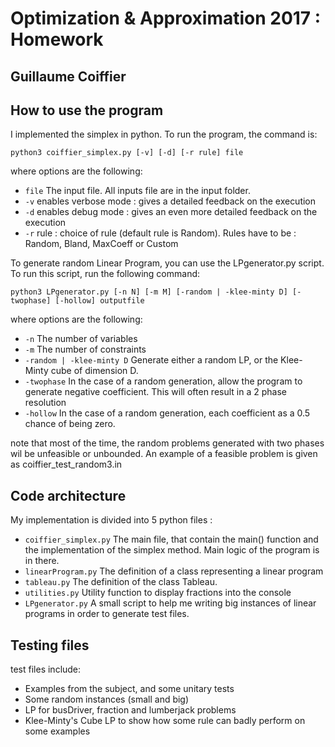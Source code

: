 # Optimization & Approximation 2017 : Homework
## Guillaume Coiffier

## How to use the program
I implemented the simplex in python. To run the program, the command is:

    python3 coiffier_simplex.py [-v] [-d] [-r rule] file

where options are the following:
- `file` The input file. All inputs file are in the input folder.
- `-v` enables verbose mode : gives a detailed feedback on the execution
- `-d` enables debug mode : gives an even more detailed feedback on the execution
- `-r` rule : choice of rule (default rule is Random). Rules have to be : Random, Bland, MaxCoeff or Custom


To generate random Linear Program, you can use the LPgenerator.py script. To run this script, run the following command:

    python3 LPgenerator.py [-n N] [-m M] [-random | -klee-minty D] [-twophase] [-hollow] outputfile

where options are the following:
- `-n` The number of variables
- `-m` The number of constraints
- `-random | -klee-minty D` Generate either a random LP, or the Klee-Minty cube of dimension D.
- `-twophase` In the case of a random generation, allow the program to generate negative coefficient. This will often result in a 2 phase resolution
- `-hollow` In the case of a random generation, each coefficient as a 0.5 chance of being zero.

note that most of the time, the random problems generated with two phases wil be unfeasible or unbounded. An example of a feasible problem is given as coiffier_test_random3.in

## Code architecture
My implementation is divided into 5 python files :
- `coiffier_simplex.py` The main file, that contain the main() function and the implementation of the simplex method. Main logic of the program is in there.
- `linearProgram.py` The definition of a class representing a linear program
- `tableau.py` The definition of the class Tableau.
- `utilities.py` Utility function to display fractions into the console
- `LPgenerator.py` A small script to help me writing big instances of linear programs in order to generate test files.

## Testing files
test files include:
- Examples from the subject, and some unitary tests
- Some random instances (small and big)
- LP for busDriver, fraction and lumberjack problems
- Klee-Minty's Cube LP to show how some rule can badly perform on some examples
